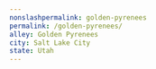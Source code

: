 ```yaml
---
﻿nonslashpermalink: golden-pyrenees
permalink: /golden-pyrenees/
alley: Golden Pyrenees
city: Salt Lake City
state: Utah
---
```

